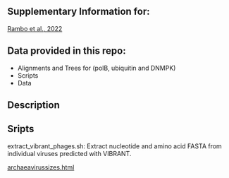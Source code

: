 

## Supplementary Information for:

[Rambo et al., 2022](https://www.researchsquare.com/article/rs-960995/v1)

##  Data provided in this repo: 

- Alignments and Trees for (polB, ubiquitin and DNMPK) 
- Scripts 
- Data 


## Description


## Sripts

extract_vibrant_phages.sh:  Extract nucleotide and amino acid FASTA from individual viruses predicted with VIBRANT.

[archaeavirussizes.html](https://bakermicrolab.github.io/asgardviruses/archaeavirussizes.html) 




